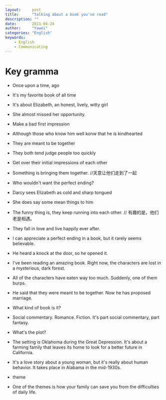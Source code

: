 ```yaml
---
layout:		post
title:		"Talking about a book you've read"
description: ""
date:		2021-04-24
author:		"Yawei"
categories: "English"
keywords:
    - English
    - Communicating
---
```


# Key gramma

- Once upon a time, ago
- It's my favorite book of all time
- It's about Elizabeth, an honest, lively, witty girl
- She almost missed her opportunity.
- Make a bad first impression
- Although those who know him well  konw that he is kindhearted
- They are meant to be together
- They both tend judge people too quickly
- Get over their initial impressions of each other
- Something is bringing them together. //天意让他们走到了一起
- Who wouldn't want the perfect ending?
- Darcy sees Elizabeth as cold and sharp tongued
- She does say some mean things to him
- The funny thing is, they keep running into each other.  // 有趣的是，他们老是相遇。
- They fall in love and live happily ever after.
- I can appreciate a perfect ending in a book, but it rarely seems believable.


- He heard a knock at the door, so he opened it.
- I've been reading an amazing book. Right now, the characters are lost in a mysterious, dark forest.
- All of the characters have eaten way too much. Suddenly, one of them burps.
- He said that they were meant to be together. Now he has proposed marriage.


- What kind of book is it?
- Social commentary.   Romance.   Fiction.  It's part social commentary, part fantasy.
- What's the plot?
- The setting is Oklahoma during the Great Depression. It's about a farming family that leaves its home to look for a better future in California.
- It's a love story about a young woman, but it's really about human behavior. It takes place in Alabama in the mid-1930s.


- theme
- One of the themes is how your family can save you from the difficulties of daily life.